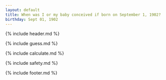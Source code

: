 ```yaml
---
layout: default
title: When was I or my baby conceived if born on September 1, 1902?
birthday: Sept 01, 1902
---
```


{% include header.md %}

{% include guess.md %}

{% include calculate.md %}

{% include safety.md %}

{% include footer.md %}




